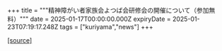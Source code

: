 +++
title = """精神障がい者家族会よつば会研修会の開催について（参加無料）"""
date = 2025-01-17T00:00:00.000Z
expiryDate = 2025-01-23T07:19:17.248Z
tags = ["kuriyama","news"]
+++


[[source]](https://www.town.kuriyama.hokkaido.jp/soshiki/39/30035.html)
